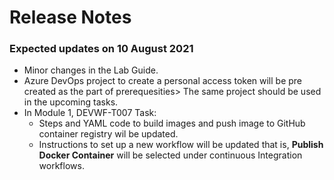 # Release Notes
### Expected updates on 10 August 2021
* Minor changes in the Lab Guide.
* Azure DevOps project to create a personal access token will be pre created as the part of prerequesities> The same project should be used in the upcoming tasks.
* In Module 1, DEVWF-T007 Task:
  -  Steps and YAML code to build images and push image to GitHub container registry wil be updated.
  -  Instructions to set up a new workflow will be updated that is, **Publish Docker Container** will be selected under continuous Integration workflows.
